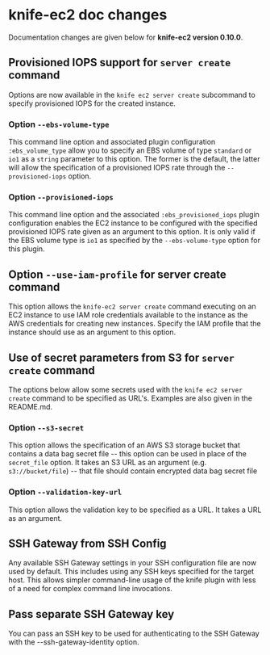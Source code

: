 <!---
This file is reset everytime when a new release is done. Contents of this file is for the currently unreleased version.
-->

# knife-ec2 doc changes

Documentation changes are given below for **knife-ec2 version 0.10.0**.

## Provisioned IOPS support for `server create` command

Options are now available in the `knife ec2 server create` subcommand to
specify provisioned IOPS for the created instance.

### Option `--ebs-volume-type`

This command line option and associated plugin configuration `:ebs_volume_type` allow you to specify an EBS volume of type `standard` or `io1` as a `string` parameter to this option. The former is the default, the latter will allow the specification of a provisioned IOPS rate through the `--provisioned-iops` option.

### Option `--provisioned-iops`
This command line option and the associated `:ebs_provisioned_iops` plugin
configuration enables the EC2 instance to be configured with the specified
provisioned IOPS rate given as an argument to this option. It is only valid if
the EBS volume type is `io1` as specified by the `--ebs-volume-type` option
for this plugin.

## Option `--use-iam-profile` for server create command
This option allows the `knife-ec2 server create` command executing on an EC2 instance to use
IAM role credentials available to the instance as the AWS credentials for
creating new instances. Specify the IAM profile that the instance should use
as an argument to this option.

## Use of secret parameters from S3 for `server create` command
The options below allow some secrets used with the `knife ec2 server create`
command to be specified as URL's. Examples are also given in the README.md.

### Option `--s3-secret`
This option allows the specification of an AWS S3 storage bucket that contains
a data bag secret file -- this option can be used in place of the
`secret_file` option. It takes an S3 URL as an argument (e.g.
`s3://bucket/file`) -- that file should contain encrypted data bag secret file

### Option `--validation-key-url`
This option allows the validation key to be specified as a URL. It takes a URL
as an argument.

## SSH Gateway from SSH Config
Any available SSH Gateway settings in your SSH configuration file are now used
by default. This includes using any SSH keys specified for the target host.
This allows simpler command-line usage of the knife plugin with less of a need
for complex command line invocations.

## Pass separate SSH Gateway key
You can pass an SSH key to be used for authenticating to the SSH Gateway with
the --ssh-gateway-identity option.


   
